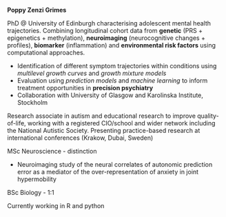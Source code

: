 **Poppy Zenzi Grimes**

PhD @ University of Edinburgh characterising adolescent mental health trajectories. Combining longitudinal cohort data from
**genetic** (PRS + epigenetics + methylation), **neuroimaging** (neurocognitive changes + profiles), **biomarker** (inflammation) and **environmental risk factors** using computational approaches.

- Identification of different symptom trajectories within conditions using *multilevel growth curves* and *growth mixture models*
- Evaluation using *prediction models* and *machine learning* to inform treatment opportunities in **precision psychiatry**
- Collaboration with University of Glasgow and Karolinska Institute, Stockholm

Research associate in autism and educational research to improve quality-of-life, working with a registered CIO/school and wider network including the National Autistic Society. Presenting practice-based research at international conferences (Krakow, Dubai, Sweden)


MSc Neuroscience - distinction
- Neuroimaging study of the neural correlates of autonomic prediction error as a mediator of the over-representation of anxiety in joint hypermobility

BSc Biology - 1:1


Currently working in R and python

<!---
poppyzenzi/poppyzenzi is a ✨ special ✨ repository because its `README.md` (this file) appears on your GitHub profile.
You can click the Preview link to take a look at your changes.
--->
